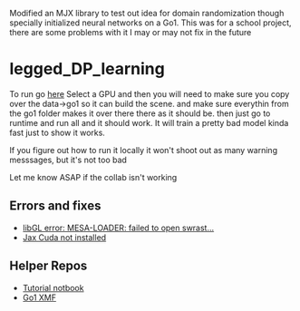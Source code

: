 Modified an MJX library to test out idea for domain randomization though specially initialized neural networks on a Go1. This was for a school project, there are some problems with it I may or may not fix in the future

# legged_DP_learning
To run go [here](https://colab.research.google.com/drive/1cTvQt_X3rsgw5GapY6asvnvTRcvoOsIu?usp=sharing) Select a GPU and then you will need to make sure you copy over the data->go1 so it can build the scene. and make sure everythin from the go1 folder makes it over there there as it should be. then just go to runtime and run all and it should work. It will train a pretty bad model kinda fast just to show it works.

If you figure out how to run it locally it won't shoot out as many warning messsages, but it's not too bad

Let me know ASAP if the collab isn't working

## Errors and fixes
- [libGL error: MESA-LOADER: failed to open swrast...](https://stackoverflow.com/questions/72110384/libgl-error-mesa-loader-failed-to-open-iris)
- [Jax Cuda not installed](https://github.com/google/jax/issues/18027)

## Helper Repos
- [Tutorial notbook](https://colab.research.google.com/github/google-deepmind/mujoco/blob/main/mjx/tutorial.ipynb)
- [Go1 XMF](https://github.com/google-deepmind/mujoco_menagerie)
